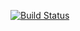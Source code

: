 [![Build Status](https://travis-ci.org/AnastasiyaVazhenina/lab02.svg?branch=master)](https://travis-ci.org/AnastasiyaVazhenina/lab02)

